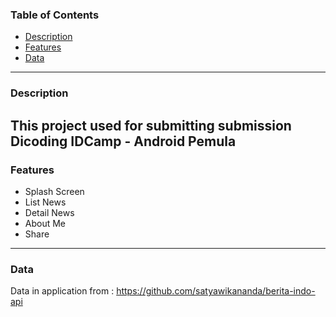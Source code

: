 ### Table of Contents
- [Description](#description)
- [Features](#features)
- [Data](#data)
---

### Description

This project used for submitting submission Dicoding IDCamp - Android Pemula
---

### Features
- Splash Screen
- List News
- Detail News
- About Me
- Share
---
   
### Data
Data in application from : https://github.com/satyawikananda/berita-indo-api



